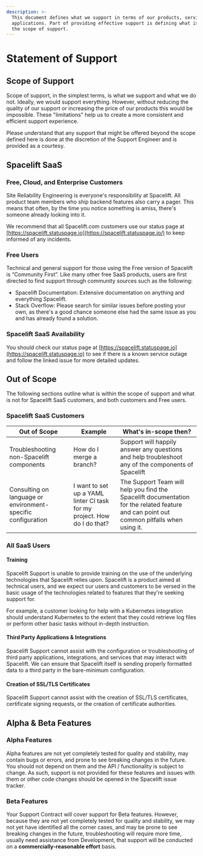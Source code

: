 ```yaml
---
description: >-
  This document defines what we support in terms of our products, services, and
  applications. Part of providing effective support is defining what is outside
  the scope of support.
---
```


# Statement of Support

## Scope of Support

Scope of support, in the simplest terms, is what we support and what we do not. Ideally, we would support everything. However, without reducing the quality of our support or increasing the price of our products this would be impossible. These "limitations" help us to create a more consistent and efficient support experience.

Please understand that any support that might be offered beyond the scope defined here is done at the discretion of the Support Engineer and is provided as a courtesy.

## Spacelift SaaS

### Free, Cloud, and Enterprise Customers

Site Reliability Engineering is everyone's responsibility at Spacelift. All product team members who ship backend features also carry a pager. This means that often, by the time you notice something is amiss, there's someone already looking into it.

We recommend that all Spacelift.com customers use our status page at [https://spacelift.statuspage.io](https://spacelift.statuspage.io/) to keep informed of any incidents.

### Free Users

Technical and general support for those using the Free version of Spacelift is “Community First”. Like many other free SaaS products, users are first directed to find support through community sources such as the following:

- Spacelift Documentation: Extensive documentation on anything and everything Spacelift.
- Stack Overflow: Please search for similar issues before posting your own, as there's a good chance someone else had the same issue as you and has already found a solution.

### Spacelift SaaS Availability

You should check our status page at [https://spacelift.statuspage.io](https://spacelift.statuspage.io) to see if there is a known service outage and follow the linked issue for more detailed updates.

## Out of Scope

The following sections outline what is within the scope of support and what is not for Spacelift SaaS customers, and both customers and Free users.

### Spacelift SaaS Customers

| Out of Scope                                                 | Example                                                                  | What's in-scope then?                                                                                                                    |
| ------------------------------------------------------------ | ------------------------------------------------------------------------ | ---------------------------------------------------------------------------------------------------------------------------------------- |
| Troubleshooting non-Spacelift components                     | How do I merge a branch?                                                 | Support will happily answer any questions and help troubleshoot any of the components of Spacelift                                       |
| Consulting on language or environment-specific configuration | I want to set up a YAML linter CI task for my project. How do I do that? | The Support Team will help you find the Spacelift documentation for the related feature and can point out common pitfalls when using it. |

### All SaaS Users

#### Training

Spacelift Support is unable to provide training on the use of the underlying technologies that Spacelift relies upon. Spacelift is a product aimed at technical users, and we expect our users and customers to be versed in the basic usage of the technologies related to features that they're seeking support for.

For example, a customer looking for help with a Kubernetes integration should understand Kubernetes to the extent that they could retrieve log files or perform other basic tasks without in-depth instruction.

#### Third Party Applications & Integrations

Spacelift Support cannot assist with the configuration or troubleshooting of third party applications, integrations, and services that may interact with Spacelift. We can ensure that Spacelift itself is sending properly formatted data to a third party in the bare-minimum configuration.

#### Creation of SSL/TLS Certificates

Spacelift Support cannot assist with the creation of SSL/TLS certificates, certificate signing requests, or the creation of certificate authorities.

## **Alpha & Beta Features**

### **Alpha Features**

Alpha features are not yet completely tested for quality and stability, may contain bugs or errors, and prone to see breaking changes in the future. You should not depend on them and the API / functionality is subject to change. As such, support is not provided for these features and issues with them or other code changes should be opened in the Spacelift issue tracker.

### Beta Features

Your Support Contract will cover support for Beta features. However, because they are not yet completely tested for quality and stability, we may not yet have identified all the corner cases, and may be prone to see breaking changes in the future, troubleshooting will require more time, usually need assistance from Development, that support will be conducted on a **commercially-reasonable effort** basis.
